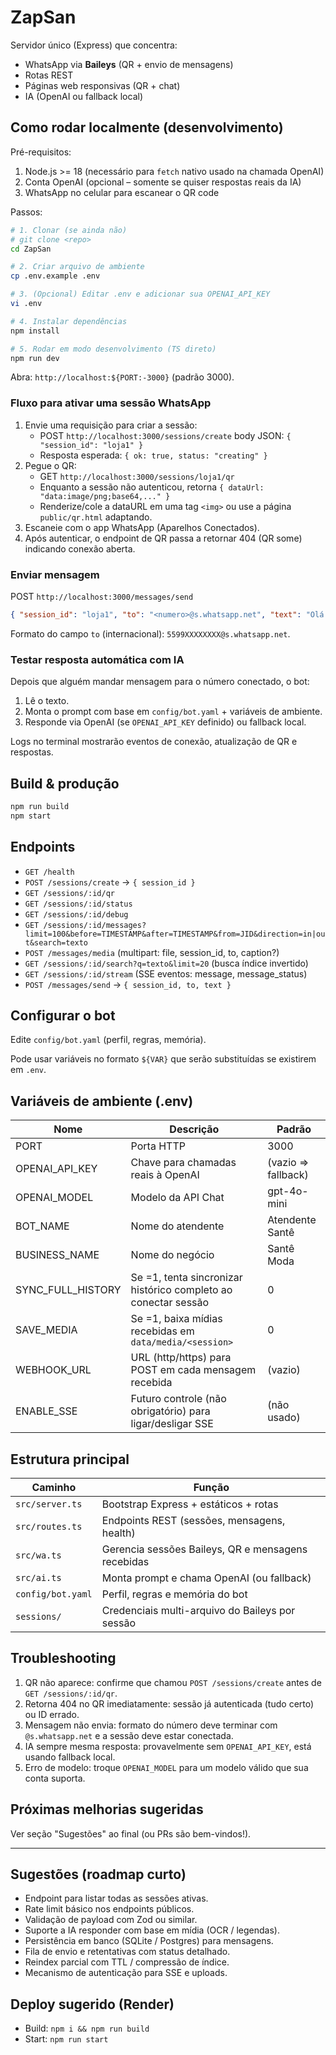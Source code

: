 # ZapSan

Servidor único (Express) que concentra:
- WhatsApp via **Baileys** (QR + envio de mensagens)
- Rotas REST
- Páginas web responsivas (QR + chat)
- IA (OpenAI ou fallback local)

## Como rodar localmente (desenvolvimento)

Pré-requisitos:
1. Node.js >= 18 (necessário para `fetch` nativo usado na chamada OpenAI)
2. Conta OpenAI (opcional – somente se quiser respostas reais da IA)
3. WhatsApp no celular para escanear o QR code

Passos:
```bash
# 1. Clonar (se ainda não)
# git clone <repo>
cd ZapSan

# 2. Criar arquivo de ambiente
cp .env.example .env

# 3. (Opcional) Editar .env e adicionar sua OPENAI_API_KEY
vi .env

# 4. Instalar dependências
npm install

# 5. Rodar em modo desenvolvimento (TS direto)
npm run dev
```

Abra: `http://localhost:${PORT:-3000}` (padrão 3000).

### Fluxo para ativar uma sessão WhatsApp
1. Envie uma requisição para criar a sessão:
	- POST `http://localhost:3000/sessions/create` body JSON: `{ "session_id": "loja1" }`
	- Resposta esperada: `{ ok: true, status: "creating" }`
2. Pegue o QR:
	- GET `http://localhost:3000/sessions/loja1/qr`
	- Enquanto a sessão não autenticou, retorna `{ dataUrl: "data:image/png;base64,..." }`
	- Renderize/cole a dataURL em uma tag `<img>` ou use a página `public/qr.html` adaptando.
3. Escaneie com o app WhatsApp (Aparelhos Conectados).
4. Após autenticar, o endpoint de QR passa a retornar 404 (QR some) indicando conexão aberta.

### Enviar mensagem
POST `http://localhost:3000/messages/send`
```json
{ "session_id": "loja1", "to": "<numero>@s.whatsapp.net", "text": "Olá!" }
```
Formato do campo `to` (internacional): `5599XXXXXXXX@s.whatsapp.net`.

### Testar resposta automática com IA
Depois que alguém mandar mensagem para o número conectado, o bot:
1. Lê o texto.
2. Monta o prompt com base em `config/bot.yaml` + variáveis de ambiente.
3. Responde via OpenAI (se `OPENAI_API_KEY` definido) ou fallback local.

Logs no terminal mostrarão eventos de conexão, atualização de QR e respostas.

## Build & produção
```bash
npm run build
npm start
```

## Endpoints
- `GET /health`
- `POST /sessions/create` → `{ session_id }`
- `GET /sessions/:id/qr`
- `GET /sessions/:id/status`
- `GET /sessions/:id/debug`
- `GET /sessions/:id/messages?limit=100&before=TIMESTAMP&after=TIMESTAMP&from=JID&direction=in|out&search=texto`
- `POST /messages/media` (multipart: file, session_id, to, caption?)
- `GET /sessions/:id/search?q=texto&limit=20` (busca índice invertido)
- `GET /sessions/:id/stream` (SSE eventos: message, message_status)
- `POST /messages/send` → `{ session_id, to, text }`

## Configurar o bot
Edite `config/bot.yaml` (perfil, regras, memória).

Pode usar variáveis no formato `${VAR}` que serão substituídas se existirem em `.env`.

## Variáveis de ambiente (.env)
| Nome | Descrição | Padrão |
|------|-----------|--------|
| PORT | Porta HTTP | 3000 |
| OPENAI_API_KEY | Chave para chamadas reais à OpenAI | (vazio => fallback) |
| OPENAI_MODEL | Modelo da API Chat | gpt-4o-mini |
| BOT_NAME | Nome do atendente | Atendente Santê |
| BUSINESS_NAME | Nome do negócio | Santê Moda |
| SYNC_FULL_HISTORY | Se =1, tenta sincronizar histórico completo ao conectar sessão | 0 |
| SAVE_MEDIA | Se =1, baixa mídias recebidas em `data/media/<session>` | 0 |
| WEBHOOK_URL | URL (http/https) para POST em cada mensagem recebida | (vazio) |
| ENABLE_SSE | Futuro controle (não obrigatório) para ligar/desligar SSE | (não usado) |

## Estrutura principal
| Caminho | Função |
|---------|--------|
| `src/server.ts` | Bootstrap Express + estáticos + rotas |
| `src/routes.ts` | Endpoints REST (sessões, mensagens, health) |
| `src/wa.ts` | Gerencia sessões Baileys, QR e mensagens recebidas |
| `src/ai.ts` | Monta prompt e chama OpenAI (ou fallback) |
| `config/bot.yaml` | Perfil, regras e memória do bot |
| `sessions/` | Credenciais multi-arquivo do Baileys por sessão |

## Troubleshooting
1. QR não aparece: confirme que chamou `POST /sessions/create` antes de `GET /sessions/:id/qr`.
2. Retorna 404 no QR imediatamente: sessão já autenticada (tudo certo) ou ID errado.
3. Mensagem não envia: formato do número deve terminar com `@s.whatsapp.net` e a sessão deve estar conectada.
4. IA sempre mesma resposta: provavelmente sem `OPENAI_API_KEY`, está usando fallback local.
5. Erro de modelo: troque `OPENAI_MODEL` para um modelo válido que sua conta suporta.

## Próximas melhorias sugeridas
Ver seção "Sugestões" ao final (ou PRs são bem-vindos!).

---

## Sugestões (roadmap curto)
- Endpoint para listar todas as sessões ativas.
- Rate limit básico nos endpoints públicos.
- Validação de payload com Zod ou similar.
- Suporte a IA responder com base em mídia (OCR / legendas).
- Persistência em banco (SQLite / Postgres) para mensagens.
- Fila de envio e retentativas com status detalhado.
- Reindex parcial com TTL / compressão de índice.
- Mecanismo de autenticação para SSE e uploads.

## Deploy sugerido (Render)
- Build: `npm i && npm run build`
- Start: `npm run start`